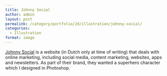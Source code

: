 ```yaml
---
title: Johnny Social
author: admin
layout: post
permalink: /category/portfolio/2d/illustration/johnny-social/
categories:
  - Illustration
format: image
---
```

<a href="http://www.johnnysocial.nl/" title="Johnny Social" target="_blank">Johnny Social</a> is a website (in Dutch only at time of writing) that deals with online marketing, including social media, content marketing, websites, apps and newsletters. As part of their brand, they wanted a superhero character which I designed in Photoshop.